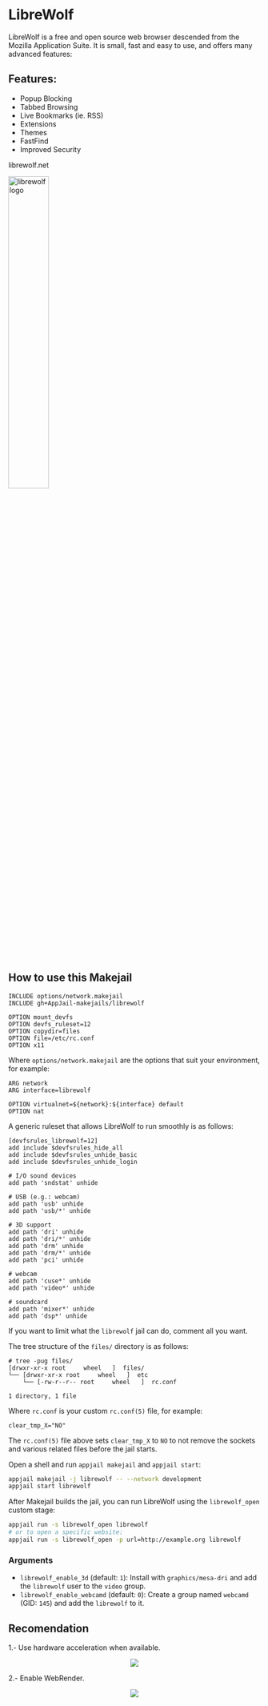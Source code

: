 # LibreWolf

LibreWolf is a free and open source web browser descended from the
Mozilla Application Suite. It is small, fast and easy to use, and offers
many advanced features:

## Features:

* Popup Blocking
* Tabbed Browsing
* Live Bookmarks (ie. RSS)
* Extensions
* Themes
* FastFind
* Improved Security

librewolf.net

<img src="https://upload.wikimedia.org/wikipedia/commons/thumb/d/d0/LibreWolf_icon.svg/480px-LibreWolf_icon.svg.png?20220122014936" alt="librewolf logo" width="40%" height="auto">

## How to use this Makejail

```
INCLUDE options/network.makejail
INCLUDE gh+AppJail-makejails/librewolf

OPTION mount_devfs
OPTION devfs_ruleset=12
OPTION copydir=files
OPTION file=/etc/rc.conf
OPTION x11
```

Where `options/network.makejail` are the options that suit your environment, for example:

```
ARG network
ARG interface=librewolf

OPTION virtualnet=${network}:${interface} default
OPTION nat
```

A generic ruleset that allows LibreWolf to run smoothly is as follows:

```
[devfsrules_librewolf=12]
add include $devfsrules_hide_all
add include $devfsrules_unhide_basic
add include $devfsrules_unhide_login

# I/O sound devices
add path 'sndstat' unhide

# USB (e.g.: webcam)
add path 'usb' unhide
add path 'usb/*' unhide

# 3D support
add path 'dri' unhide
add path 'dri/*' unhide
add path 'drm' unhide
add path 'drm/*' unhide
add path 'pci' unhide

# webcam
add path 'cuse*' unhide
add path 'video*' unhide

# soundcard
add path 'mixer*' unhide
add path 'dsp*' unhide
```

If you want to limit what the `librewolf` jail can do, comment all you want.

The tree structure of the `files/` directory is as follows:

```
# tree -pug files/
[drwxr-xr-x root     wheel   ]  files/
└── [drwxr-xr-x root     wheel   ]  etc
    └── [-rw-r--r-- root     wheel   ]  rc.conf

1 directory, 1 file
```

Where `rc.conf` is your custom `rc.conf(5)` file, for example:

```
clear_tmp_X="NO"
```

The `rc.conf(5)` file above sets `clear_tmp_X` to `NO` to not remove the sockets and various related files before the jail starts.

Open a shell and run `appjail makejail` and `appjail start`:

```sh
appjail makejail -j librewolf -- --network development
appjail start librewolf
```

After Makejail builds the jail, you can run LibreWolf using the `librewolf_open` custom stage:

```sh
appjail run -s librewolf_open librewolf
# or to open a specific website:
appjail run -s librewolf_open -p url=http://example.org librewolf
```

### Arguments

* `librewolf_enable_3d` (default: `1`): Install with `graphics/mesa-dri` and add the `librewolf` user to the `video` group.
* `librewolf_enable_webcamd` (default: `0`): Create a group named `webcamd` (GID: `145`) and add the `librewolf` to it.

## Recomendation

1.- Use hardware acceleration when available.

<p align="center">
    <img src="https://i.imgur.com/7FHrTsB.png" />
</p>

2.- Enable WebRender.

<p align="center">
    <img src="https://i.imgur.com/1kZCy3f.png" />
</p>
